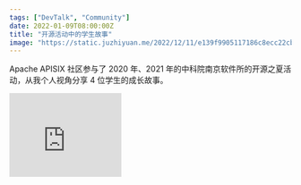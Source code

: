 ```yaml
---
tags: ["DevTalk", "Community"]
date: 2022-01-09T08:00:00Z
title: "开源活动中的学生故事"
image: "https://static.juzhiyuan.me/2022/12/11/e139f9905117186c8ecc22cb9ef537c5.png"
---
```


Apache APISIX 社区参与了 2020 年、2021 年的中科院南京软件所的开源之夏活动，从我个人视角分享 4 位学生的成长故事。

<iframe width="200" height="150" src="https://www.youtube.com/embed/Plnv5nKA-1c?feature=oembed" frameborder="0" allow="accelerometer; autoplay; clipboard-write; encrypted-media; gyroscope; picture-in-picture" allowfullscreen></iframe>



